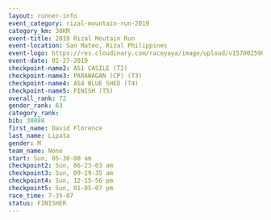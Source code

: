 ```yaml
---
layout: runner-info 
event_category: rizal-mountain-run-2019 
category_km: 30KM 
event-title: 2019 Rizal Moutain Run 
event-location: San Mateo, Rizal Philippines 
event-logo: https://res.cloudinary.com/raceyaya/image/upload/v1570025909/logo/rizal-mountain_gkfete.jpg 
event-date: 01-27-2019 
checkpoint-name2: AS1 CASILE (T2) 
checkpoint-name3: PARAWAGAN (CP) (T3) 
checkpoint-name4: AS4 BLUE SHED (T4) 
checkpoint-name5: FINISH (T5) 
overall_rank: 72
gender_rank: 63
category_rank: 
bib: 30088
first_name: David Florence
last_name: Lipata
gender: M
team_name: None
start: Sun, 05-30-00 am
checkpoint2: Sun, 06-23-03 am
checkpoint3: Sun, 09-19-35 am
checkpoint4: Sun, 12-15-56 pm
checkpoint5: Sun, 01-05-07 pm
race_time: 7-35-07
status: FINISHER
---
```

